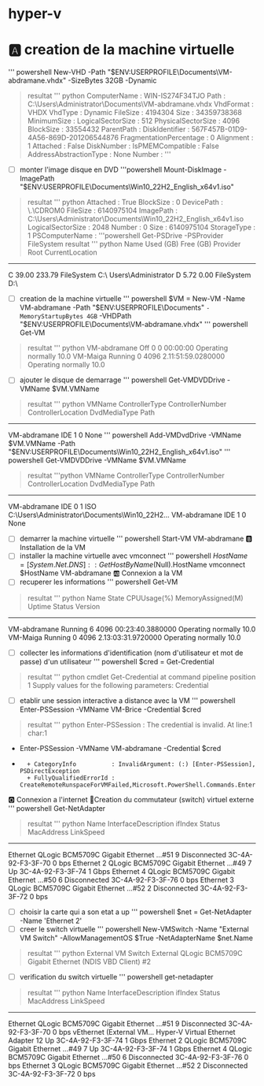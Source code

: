 # hyper-v
# 🅰️ creation de la machine virtuelle
''' powershell
 New-VHD -Path "$ENV:USERPROFILE\Documents\VM-abdramane.vhdx" -SizeBytes 32GB -Dynamic 
 > resultat
''' python
ComputerName            : WIN-IS274F34TJO
Path                    : C:\Users\Administrator\Documents\VM-abdramane.vhdx
VhdFormat               : VHDX
VhdType                 : Dynamic
FileSize                : 4194304
Size                    : 34359738368
MinimumSize             :
LogicalSectorSize       : 512
PhysicalSectorSize      : 4096
BlockSize               : 33554432
ParentPath              :
DiskIdentifier          : 567F457B-01D9-4A56-869D-201206544876
FragmentationPercentage : 0
Alignment               : 1
Attached                : False
DiskNumber              :
IsPMEMCompatible        : False
AddressAbstractionType  : None
Number                  :
'''
-[ ] monter l'image disque en DVD
'''powershell
Mount-DiskImage -ImagePath "$ENV:USERPROFILE\Documents\Win10_22H2_English_x64v1.iso"
> resultat
''' python
Attached          : True
BlockSize         : 0
DevicePath        : \\.\CDROM0
FileSize          : 6140975104
ImagePath         : C:\Users\Administrator\Documents\Win10_22H2_English_x64v1.iso
LogicalSectorSize : 2048
Number            : 0
Size              : 6140975104
StorageType       : 1
PSComputerName    :
'''powershell
Get-PSDrive -PSProvider FileSystem
> resultat
''' python
Name           Used (GB)     Free (GB) Provider      Root                                           CurrentLocation
----           ---------     --------- --------      ----                                           ---------------
C                  39.00        233.79 FileSystem    C:\                                        Users\Administrator
D                   5.72          0.00 FileSystem    D:\
-[ ] creation de la machine virtuelle
''' powershell
$VM = New-VM -Name VM-abdramane -Path "$ENV:USERPROFILE\Documents" `
                        -MemoryStartupBytes 4GB `
                        -VHDPath "$ENV:USERPROFILE\Documents\VM-abdramane.vhdx"
''' powershell
Get-VM
> resultat
''' python
VM-abdramane Off     0           0                 00:00:00           Operating normally 10.0
VM-Maiga     Running 0           4096              2.11:51:59.0280000 Operating normally 10.0
-[ ] ajouter le disque de demarrage
''' powershell
Get-VMDVDDrive -VMName $VM.VMName
> resultat
''' python
VMName       ControllerType ControllerNumber ControllerLocation DvdMediaType Path
------       -------------- ---------------- ------------------ ------------ ----
VM-abdramane IDE            1                0                  None
''' powershell
Add-VMDvdDrive -VMName $VM.VMName -Path "$ENV:USERPROFILE\Documents\Win10_22H2_English_x64v1.iso"
''' powershell
Get-VMDVDDrive -VMName $VM.VMName
> resultat
'''python
VMName       ControllerType ControllerNumber ControllerLocation DvdMediaType Path
------       -------------- ---------------- ------------------ ------------ ----
VM-abdramane IDE            0                1                  ISO          C:\Users\Administrator\Documents\Win10_22H2...
VM-abdramane IDE            1                0                  None
-[ ] demarrer la machine virtuelle
''' powershell
Start-VM VM-abdramane
🅱️ Installation de la VM
-[ ] installer la machine virtuelle avec vmconnect
''' powershell
$HostName = [System.Net.DNS]::GetHostByName($Null).HostName
vmconnect $HostName VM-abdramane
🆎 Connexion a la VM
-[ ] recuperer les informations
''' powershell
Get-VM
> resultat
''' python
Name         State   CPUUsage(%) MemoryAssigned(M) Uptime             Status             Version
----         -----   ----------- ----------------- ------             ------             -------
VM-abdramane Running 6           4096              00:23:40.3880000   Operating normally 10.0
VM-Maiga     Running 0           4096              2.13:03:31.9720000 Operating normally 10.0
-[ ] collecter les informations d'identification (nom d'utilisateur et mot de passe) d'un utilisateur
''' powershell
$cred = Get-Credential
> resultat
''' python
cmdlet Get-Credential at command pipeline position 1
Supply values for the following parameters:
Credential
-[ ] etablir une session interactive a distance avec la VM
''' powershell
Enter-PSSession -VMName VM-Brice -Credential $cred
> resultat
''' python
Enter-PSSession : The credential is invalid.
At line:1 char:1
+ Enter-PSSession -VMName VM-abdramane -Credential $cred
+ ~~~~~~~~~~~~~~~~~~~~~~~~~~~~~~~~~~~~~~~~~~~~~~~~~~~~~~
    + CategoryInfo          : InvalidArgument: (:) [Enter-PSSession], PSDirectException
    + FullyQualifiedErrorId : CreateRemoteRunspaceForVMFailed,Microsoft.PowerShell.Commands.EnterPSSessionCommand
🅾️ Connexion a l'internet
🎈Creation du commutateur (switch) virtuel externe
''' powershell
 Get-NetAdapter
 > resultat
''' python
Name                      InterfaceDescription                    ifIndex Status       MacAddress             LinkSpeed
----                      --------------------                    ------- ------       ----------             ---------
Ethernet                  QLogic BCM5709C Gigabit Ethernet ...#51       9 Disconnected 3C-4A-92-F3-3F-70          0 bps
Ethernet 2                QLogic BCM5709C Gigabit Ethernet ...#49       7 Up           3C-4A-92-F3-3F-74         1 Gbps
Ethernet 4                QLogic BCM5709C Gigabit Ethernet ...#50       6 Disconnected 3C-4A-92-F3-3F-76          0 bps
Ethernet 3                QLogic BCM5709C Gigabit Ethernet ...#52       2 Disconnected 3C-4A-92-F3-3F-72          0 bps
-[ ] choisir la carte qui a son etat a up
''' powershell
 $net = Get-NetAdapter -Name 'Ethernet 2'
 -[ ] creer le switch virtuelle
 ''' powershell
 New-VMSwitch -Name "External VM Switch" -AllowManagementOS $True -NetAdapterName $net.Name
 > resultat
''' python
External VM Switch External   QLogic BCM5709C Gigabit Ethernet (NDIS VBD Client) #2
-[ ] verification du switch virtuelle
''' powershell
get-netadapter
> resultat
''' python
Name                      InterfaceDescription                    ifIndex Status       MacAddress             LinkSpeed
----                      --------------------                    ------- ------       ----------             ---------
Ethernet                  QLogic BCM5709C Gigabit Ethernet ...#51       9 Disconnected 3C-4A-92-F3-3F-70          0 bps
vEthernet (External VM... Hyper-V Virtual Ethernet Adapter             12 Up           3C-4A-92-F3-3F-74         1 Gbps
Ethernet 2                QLogic BCM5709C Gigabit Ethernet ...#49       7 Up           3C-4A-92-F3-3F-74         1 Gbps
Ethernet 4                QLogic BCM5709C Gigabit Ethernet ...#50       6 Disconnected 3C-4A-92-F3-3F-76          0 bps
Ethernet 3                QLogic BCM5709C Gigabit Ethernet ...#52       2 Disconnected 3C-4A-92-F3-3F-72          0 bps

